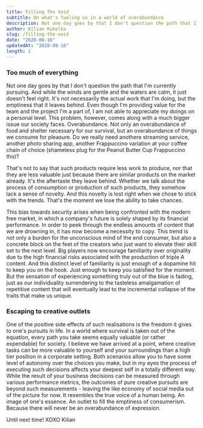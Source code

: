 ```yaml
---
title: Filling The Void
subtitle: On what's fueling us in a world of overabundance
description: Not one day goes by that I don't question the path that I'm currently pursuing. Something feels off. It just doesn't seem right. Not necessarilly the work that im actually doing, but the emptiness that it leaves behind. Even though I'm providing value for the team and project I'm a part of, I am not able to appreciate my doings on a personal level.
author: Kilian Kukelka
slug: /filling-the-void
date: "2020-08-16"
updatedAt: "2020-08-16"
length: 2
---
```


### Too much of everything

Not one day goes by that I don't question the path that I'm currently pursuing. And while the winds are gentle and the waters are calm, it just doesn't feel right. It's not necessarily the actual work that I'm doing, but the emptiness that it leaves behind. Even though I'm providing value for the team and the project I'm a part of, I am not able to appreciate my doings on a personal level. This problem, however, comes along with a much bigger issue our society faces. Overabundance. Not only an overabundance of food and shelter necessary for our survival, but an overabundance of things we consume for pleasure. Do we really need anothere streaming service, another photo sharing app, another Frappuccino variation at your coffee chain of choice (shameless plug for the Peanut Butter Cup Frappuccino tho)?

That's not to say that such products require less work to produce, nor that they are less valuable just because there are similar products on the market already. It's the aftertaste they leave behind. Whether we talk about the process of consumption or production of such products, they somehow lack a sense of novelty. And this novelty is lost right when we chose to stick with the trends. That's the moment we lose the ability to take chances.

This bias towards security arises when being confronted with the modern free market, in which a company's future is solely shaped by its financial performance. In order to peek through the endless amounts of content that we are drowning in, it has now become a necessity to copy. This trend is not only a burden for the unconscious mind of the end consumer, but also a concrete block on the feet of the creators who just want to elevate their skill set to the next level. Big players now encourage familiarity over originality due to the high financial risks associated with the production of triple A content. And this distinct level of familiarity is just enough of a dopamine hit to keep you on the hook. Just enough to keep you satisfied for the moment. But the sensation of experiencing something truly out of the blue is fading, just as our individuality surrendering to the tasteless amalgamation of repetitive content that will eventually lead to the incremental collapse of the traits that make us unique.

### Escaping to creative outlets

One of the positive side effects of such realisations is the freedom it gives to one's pursuits in life. In a world where survival is taken out of the equation, every path you take seems equally valuable (or rather expendable) for society. I believe we have arrived at a point, where creative tasks can be more valuable to yourself and your surroundings than a high tier position in a corporate setting. Both scenarios allow you to have some level of autonomy over the choices you make, but in my eyes the process of executing such decisions affects your deepest self in a totally different way. While the result of your business decisions can be measured through various performance metrics, the outcomes of pure creative pursuits are beyond such measurements - leaving the like economy of social media out of the picture for now. It resembles the true voice of a human being. An image of one's essence. An outlet to fill the emptiness of consumerism. Because there will never be an overabundance of expression.

Until next time! XOXO Kilian
